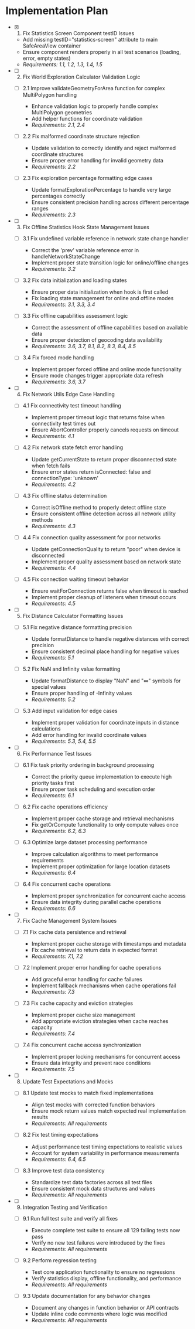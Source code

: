 # Implementation Plan

- [x] 1. Fix Statistics Screen Component testID Issues
  - Add missing testID="statistics-screen" attribute to main SafeAreaView container
  - Ensure component renders properly in all test scenarios (loading, error, empty states)
  - _Requirements: 1.1, 1.2, 1.3, 1.4, 1.5_

- [ ] 2. Fix World Exploration Calculator Validation Logic
  - [ ] 2.1 Improve validateGeometryForArea function for complex MultiPolygon handling
    - Enhance validation logic to properly handle complex MultiPolygon geometries
    - Add helper functions for coordinate validation
    - _Requirements: 2.1, 2.4_

  - [ ] 2.2 Fix malformed coordinate structure rejection
    - Update validation to correctly identify and reject malformed coordinate structures
    - Ensure proper error handling for invalid geometry data
    - _Requirements: 2.2_

  - [ ] 2.3 Fix exploration percentage formatting edge cases
    - Update formatExplorationPercentage to handle very large percentages correctly
    - Ensure consistent precision handling across different percentage ranges
    - _Requirements: 2.3_

- [ ] 3. Fix Offline Statistics Hook State Management Issues
  - [ ] 3.1 Fix undefined variable reference in network state change handler
    - Correct the 'prev' variable reference error in handleNetworkStateChange
    - Implement proper state transition logic for online/offline changes
    - _Requirements: 3.2_

  - [ ] 3.2 Fix data initialization and loading states
    - Ensure proper data initialization when hook is first called
    - Fix loading state management for online and offline modes
    - _Requirements: 3.1, 3.3, 3.4_

  - [ ] 3.3 Fix offline capabilities assessment logic
    - Correct the assessment of offline capabilities based on available data
    - Ensure proper detection of geocoding data availability
    - _Requirements: 3.6, 3.7, 8.1, 8.2, 8.3, 8.4, 8.5_

  - [ ] 3.4 Fix forced mode handling
    - Implement proper forced offline and online mode functionality
    - Ensure mode changes trigger appropriate data refresh
    - _Requirements: 3.6, 3.7_

- [ ] 4. Fix Network Utils Edge Case Handling
  - [ ] 4.1 Fix connectivity test timeout handling
    - Implement proper timeout logic that returns false when connectivity test times out
    - Ensure AbortController properly cancels requests on timeout
    - _Requirements: 4.1_

  - [ ] 4.2 Fix network state fetch error handling
    - Update getCurrentState to return proper disconnected state when fetch fails
    - Ensure error states return isConnected: false and connectionType: 'unknown'
    - _Requirements: 4.2_

  - [ ] 4.3 Fix offline status determination
    - Correct isOffline method to properly detect offline state
    - Ensure consistent offline detection across all network utility methods
    - _Requirements: 4.3_

  - [ ] 4.4 Fix connection quality assessment for poor networks
    - Update getConnectionQuality to return "poor" when device is disconnected
    - Implement proper quality assessment based on network state
    - _Requirements: 4.4_

  - [ ] 4.5 Fix connection waiting timeout behavior
    - Ensure waitForConnection returns false when timeout is reached
    - Implement proper cleanup of listeners when timeout occurs
    - _Requirements: 4.5_

- [ ] 5. Fix Distance Calculator Formatting Issues
  - [ ] 5.1 Fix negative distance formatting precision
    - Update formatDistance to handle negative distances with correct precision
    - Ensure consistent decimal place handling for negative values
    - _Requirements: 5.1_

  - [ ] 5.2 Fix NaN and Infinity value formatting
    - Update formatDistance to display "NaN" and "∞" symbols for special values
    - Ensure proper handling of -Infinity values
    - _Requirements: 5.2_

  - [ ] 5.3 Add input validation for edge cases
    - Implement proper validation for coordinate inputs in distance calculations
    - Add error handling for invalid coordinate values
    - _Requirements: 5.3, 5.4, 5.5_

- [ ] 6. Fix Performance Test Issues
  - [ ] 6.1 Fix task priority ordering in background processing
    - Correct the priority queue implementation to execute high priority tasks first
    - Ensure proper task scheduling and execution order
    - _Requirements: 6.1_

  - [ ] 6.2 Fix cache operations efficiency
    - Implement proper cache storage and retrieval mechanisms
    - Fix getOrCompute functionality to only compute values once
    - _Requirements: 6.2, 6.3_

  - [ ] 6.3 Optimize large dataset processing performance
    - Improve calculation algorithms to meet performance requirements
    - Implement proper optimization for large location datasets
    - _Requirements: 6.4_

  - [ ] 6.4 Fix concurrent cache operations
    - Implement proper synchronization for concurrent cache access
    - Ensure data integrity during parallel cache operations
    - _Requirements: 6.6_

- [ ] 7. Fix Cache Management System Issues
  - [ ] 7.1 Fix cache data persistence and retrieval
    - Implement proper cache storage with timestamps and metadata
    - Fix cache retrieval to return data in expected format
    - _Requirements: 7.1, 7.2_

  - [ ] 7.2 Implement proper error handling for cache operations
    - Add graceful error handling for cache failures
    - Implement fallback mechanisms when cache operations fail
    - _Requirements: 7.3_

  - [ ] 7.3 Fix cache capacity and eviction strategies
    - Implement proper cache size management
    - Add appropriate eviction strategies when cache reaches capacity
    - _Requirements: 7.4_

  - [ ] 7.4 Fix concurrent cache access synchronization
    - Implement proper locking mechanisms for concurrent access
    - Ensure data integrity and prevent race conditions
    - _Requirements: 7.5_

- [ ] 8. Update Test Expectations and Mocks
  - [ ] 8.1 Update test mocks to match fixed implementations
    - Align test mocks with corrected function behaviors
    - Ensure mock return values match expected real implementation results
    - _Requirements: All requirements_

  - [ ] 8.2 Fix test timing expectations
    - Adjust performance test timing expectations to realistic values
    - Account for system variability in performance measurements
    - _Requirements: 6.4, 6.5_

  - [ ] 8.3 Improve test data consistency
    - Standardize test data factories across all test files
    - Ensure consistent mock data structures and values
    - _Requirements: All requirements_

- [ ] 9. Integration Testing and Verification
  - [ ] 9.1 Run full test suite and verify all fixes
    - Execute complete test suite to ensure all 129 failing tests now pass
    - Verify no new test failures were introduced by the fixes
    - _Requirements: All requirements_

  - [ ] 9.2 Perform regression testing
    - Test core application functionality to ensure no regressions
    - Verify statistics display, offline functionality, and performance
    - _Requirements: All requirements_

  - [ ] 9.3 Update documentation for any behavior changes
    - Document any changes in function behavior or API contracts
    - Update inline code comments where logic was modified
    - _Requirements: All requirements_